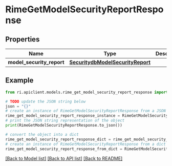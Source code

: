 # RimeGetModelSecurityReportResponse


## Properties

Name | Type | Description | Notes
------------ | ------------- | ------------- | -------------
**model_security_report** | [**SecuritydbModelSecurityReport**](SecuritydbModelSecurityReport.md) |  | [optional] 

## Example

```python
from ri.apiclient.models.rime_get_model_security_report_response import RimeGetModelSecurityReportResponse

# TODO update the JSON string below
json = "{}"
# create an instance of RimeGetModelSecurityReportResponse from a JSON string
rime_get_model_security_report_response_instance = RimeGetModelSecurityReportResponse.from_json(json)
# print the JSON string representation of the object
print(RimeGetModelSecurityReportResponse.to_json())

# convert the object into a dict
rime_get_model_security_report_response_dict = rime_get_model_security_report_response_instance.to_dict()
# create an instance of RimeGetModelSecurityReportResponse from a dict
rime_get_model_security_report_response_from_dict = RimeGetModelSecurityReportResponse.from_dict(rime_get_model_security_report_response_dict)
```
[[Back to Model list]](../README.md#documentation-for-models) [[Back to API list]](../README.md#documentation-for-api-endpoints) [[Back to README]](../README.md)

